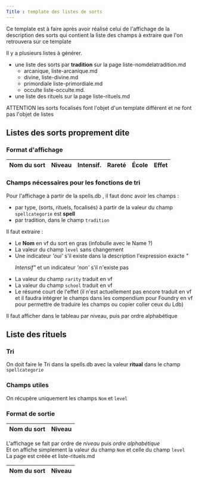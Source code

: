 ```yaml
---
Title : template des listes de sorts
---
```

Ce template est à faire après avoir réalisé celui de l'affichage de la description des sorts qui contient la liste des champs à extraire que l'on retrouvera sur ce template

Il y a plusieurs listes à générer. 
- une liste des sorts par **tradition** sur la page liste-nomdelatradition.md 
    - arcanique, liste-arcanique.md
    - divine, liste-divine.md
    - primordiale liste-primordiale.md
    - occulte liste-occulte.md.
- une liste des rituels sur la page liste-rituels.md

ATTENTION les sorts focalisés font l'objet d'un template différent et ne font pas l'objet de listes 

## Listes des sorts proprement dite
### Format d'affichage

| Nom du sort | Niveau | Intensif. | Rareté | École | Effet |
|:------------|:------:|:---------:|:------:|:-----:|:------|

### Champs nécessaires pour les fonctions de tri
Pour l'affichage à partir de la spells.db , il faut donc avoir les champs :
- par type, (sorts, rituels, focalisés) à partir de la valeur du champ `spellcategorie` est **spell** 
- par tradition, dans le champ `tradition` 

Il faut extraire :
- Le **Nom** en vf du sort en gras (infobulle avec le Name ?)
- La valeur du champ `level` sans changement
- Une indicateur *'oui'* s'il existe dans la description l'expression exacte *"<p>Intensif"* et un indicateur *'non'* s'il n'existe pas
- La valeur du champ `rarity` traduit en vf
- La valeur du champ `school` traduit en vf
- Le résumé court de l'effet (il n'est actuellement pas encore traduit en vf et il faudra intégrer le champs dans les compendium pour Foundry en vf pour permettre de traduire les champs ou copier coller ceux du Ldb)

Il faut afficher dans le tableau par niveau, puis par ordre alphabétique

## Liste des rituels 
### Tri 
On doit faire le Tri dans la spells.db avec la valeur **ritual** dans le champ `spellcategorie`  

### Champs utiles
On récupère uniquement les champs `Nom` et `level`

### Format de sortie
| Nom du sort | Niveau | 
|:------------|:------:|

L'affichage se fait par ordre de *niveau* puis *ordre alphabétique*  
Et on affiche simplement la valeur du champ `Nom` et celle du champ `level`  
La page est créée et liste-rituels.md 

| Nom du sort | Niveau | 
|:------------|:------:|

